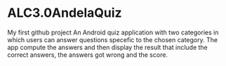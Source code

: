 # ALC3.0AndelaQuiz
My first github project
An Android quiz application with two categories in which users can answer questions specefic to the chosen category.
The app compute the answers and then display the result that include the correct answers, the answers got wrong and the score.
